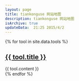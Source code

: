 ```yaml
---
layout: page
title: tiankonguse 网站地图 
description: tiankonguse 网站地图
isArchive: true
updateData:  21:25 2015/4/2
---
```




{% for tool in site.data.tools %}
<div class="accordion-group">
    <div class="accordion-heading ">
        <a href="{{ tool.url }}"><h2> {{ tool.title }}</h2></a>
    </div>
    <div  class="accordion-body">
        <div  class="accordion-desc">
            {{ tool.content }}
        </div>
    </div>
</div>
{% endfor %}


